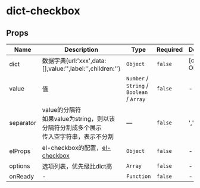 # dict-checkbox

## Props

<!-- @vuese:dict-checkbox:props:start -->
|Name|Description|Type|Required|Default|
|---|---|---|---|---|
|dict|数据字典{url:'xxx',data:[],value:'',label:'',children:''}|`Object`|`false`|[object Object]|
|value|值|`Number` / `String` / `Boolean` / `Array`|`false`|-|
|separator|value的分隔符<br/>如果value为string，则以该分隔符分割成多个展示<br/>传入空字符串，表示不分割<br/>|—|`false`|','|
|elProps|el-checkbox的配置，[el-checkbox](https://element.eleme.cn/#/zh-CN/component/checkbox#checkbox-attributes)|`Object`|`false`|-|
|options|选项列表，优先级比dict高|`Array`|`false`|-|
|onReady|-|`Function`|`false`|-|

<!-- @vuese:dict-checkbox:props:end -->


